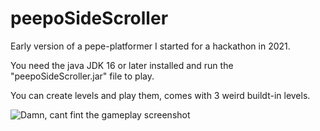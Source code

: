 # peepoSideScroller
Early version of a pepe-platformer I started for a hackathon in 2021. 

You need the java JDK 16 or later installed and run the "peepoSideScroller.jar" file to play.

You can create levels and play them, comes with 3 weird buildt-in levels.

![Damn, cant fint the gameplay screenshot](https://github.com/Snickerade/peepoSideScroller/blob/master/images/GamePlayScreenshot.PNG?raw=true)
